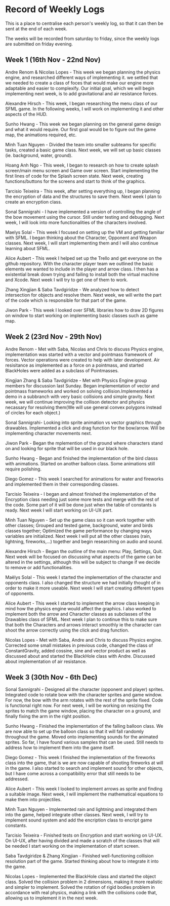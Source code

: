 # Record of Weekly Logs
This is a place to centralise each person's weekly log, so that it can then be sent at the end of each week.

The weeks will be recorded from saturday to friday, since the weekly logs are submitted on friday evening.

## Week 1 (16th Nov - 22nd Nov)

Andre Renom & Nicolas Lopes - This week we began planning the physics engine, and researched different ways of implementing it.
we settled that we needed to create a class of foces that would make our engine more adaptable and easier to complexify.
Our initial goal, which we will begin implementing next week, is to add gravitational and air resistance forces.

Alexandre Hirsch - This week, I began researching the menu class of our SFML game. In the following weeks, I will work on implementing it and other aspects of the HUD.

Sunho Hwang - This week we began planning on the general game design and what it would require. Our first goal would be to figure out the game map, the animations required, etc.

Minh Tuan Nguyen - Divided the team into smaller subteams for specific tasks, created a basic game class. Next week, we will set up basic classes (ie. background, water, ground).

Hoang Anh Ngo - This week, I began to research on how to create splash screen/main menu screen and Game over screen. Start implementing the first lines of code for the Splash screen state. Next week, creating functions/buttons for the screens and start to think of the graphics.

Tarcisio Teixeira - This week, after setting everything up, I began planning the encryption of data and the structures to save them. Next week I plan to create an encryption class.

Sonal Sannigrahi - I have implemented a version of controlling the angle of the bow movement using the cursor. Still under testing and debugging. Next week, I will look into more functionalities of the characters involved.

Maelys Solal - This week I focused on setting up the VM and getting familiar with SFML. I began thinking about the Character, Opponent and Weapon classes. Next week, I will start implementing them and I will also continue learning about SFML. 

Alice Aubert - This week I helped set up the Trello and get everyone on the github repository. With the character player team we outlined the basic elements we wanted to include in the player and arrow class. I then has a existential break down trying and failing to install both the virtual machine and Xcode. Next week I will try to get one of them to work. 

Zhang Xingjian & Saba Tavdgiridze - We analyzed how to detect intersection for objects and resolve them. Next week, we will write the part of the code which is responsible for that part of the game.

Jiwon Park - This week I looked over SFML libraries how to draw 2D figures on window to start working on implementing basic classes such as game map.

## Week 2 (23rd Nov - 29th Nov)

Andre Renom - Met with Saba, Nicolas and Chris to discuss Physics engine, implementation was started with a vector and pointmass framework of forces. Vector operations were created to help with later development. Air resisitance as implemented as a force on a pointmass, and started BlackHoles were added as a subclass of Pointmasses.

Xingjian Zhang & Saba Tavdgiridze - Met with Physics Engine group members for discussion last Sunday. Began implementation of vector and pointmass frameworks and worked on solving collision.Implemented a demo in a subbranch with very basic collisions and simple gravity. Next week, we will continue improving the collison detector and physics necassary for resolving them(We will use general convex polygons instead of circles for each object.)

Sonal Sannigrahi- Looking into sprite animation vs vector graphics through drawables. Implemented a click and drag function for the bow/arrow. Will be implementing character movements next.

Jiwon Park - Began the mplemention of the ground where characters stand on and looking for sprite that will be used in our black hole. 

Sunho Hwang - Began and finished the implementation of the bird classs with animations. Started on another balloon class. Some animations still require polishing.

Diego Gomez - This week I searched for animations for water and fireworks and implemented them in their corresponding classes. 

Tarcisio Teixeira - I began and almost finished the implementation of the Encryption class needing just some more tests and merge with the rest of the code. Some part of it will be done just when the table of constants is ready. Next week I will start working on UI-UX part.

Minh Tuan Nguyen - Set up the game class so it can work together with other classes; Grouped and tested game, background, water and birds classes together; Optimized the game performance by changing ways variables are initialized. Next week I will put all the other classes (rain, lightning, fireworks,...) together and begin researching on audio and sound.

Alexandre Hirsch - Began the outline of the main menu: Play, Settings, Quit. Next week will be focused on discussing what aspects of the game can be altered in the settings, although this will be subject to change if we decide to remove or add functionalities.

Maëlys Solal - This week I started the implementation of the character and opponents class. I also changed the structure we had initially thought of in order to make it more useable. Next week I will start creating different types of opponents.

Alice Aubert - This week I started to implement the arrow class keeping in mind how the physics engine would affect the graphics. I also worked to implement both the arrow and Character classes as subclasses of the Drawables class of SFML. Next week I plan to continue this to make sure that both the Characters and arrows interact smoothly ie the character can shoot the arrow correctly using the click and drag function. 

Nicolas Lopes - Met with Saba, Andre and Chris to discuss Physics engine. Corrected some small mistakes in previous code, changed the class of ConstantGravity, added cossine, sine and vector product as well as discussed about and started the BlackHole class with Andre. Discussed about implementation of air resistance.

## Week 3 (30th Nov - 6th Dec)

Sonal Sannigrahi - Designed all the character (opponent and player) sprites. Integrated code to rotate bow with the character sprites and game window. For now, the bow with the arm rotates with the rest of the sprite fixed. Code is functional right now. For next week, I will be working on resizing the sprites to match the game window, placing the character on a ground, and finally fixing the arm in the right position.

Sunho Hwang - Finished the implementation of the falling balloon class. We are now able to set up the balloon class so that it will fall randomly throughout the game. Moved onto implementing sounds for the animated sprites. So far, I have found various samples that can be used. Still needs to address how to implement them into the game itself.

Diego Gomez - This week I finished the implementation of the fireworks class into the game, that is we are now capable of shooting fireworks at will in the game. I also started to search and implement sound for other objects, but I have come across a compatibility error that still needs to be addressed.

Alice Aubert - This week I looked to implement arrows as sprite and finding a suitable image. Next week, I will implement the mathematical equations to make them into projectiles.

Minh Tuan Nguyen - Implemented rain and lightning and integrated them into the game, helped integrate other classes. Next week, I will try to implement sound system and add the encription class to encript game constants.

Tarcisio Teixeira - Finished tests on Encryption and start working on UI-UX. On UI-UX, after having divided and made a scratch of the classes that will be needed I start working on the implementation of start screen.

Saba Tavdgiridze & Zhang Xingjian - Finished well-functioning collision resolution part of the game. Started thinking about how to integrate it into the game.

Nícolas Lopes - Implemented the BlackHole class and started the object class. Solved the collision problem in 2 dimensions, making it more realistic and simpler to implement. Solved the rotation of rigid bodies problem in accordance with real physics, making a link with the collisions code that, allowing us to implement it in the next week.
